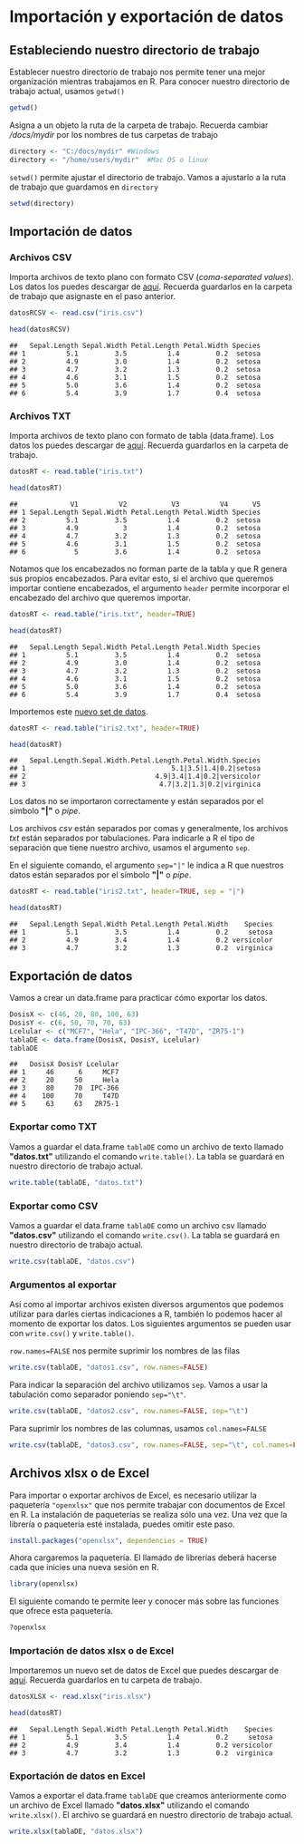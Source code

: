 
# Importación y exportación de datos

## Estableciendo nuestro directorio de trabajo

Establecer nuestro directorio de trabajo nos permite tener una mejor organización mientras trabajamos en R. 
Para conocer nuestro directorio de trabajo actual, usamos `getwd()`

```r
getwd() 
```

Asigna a un objeto la ruta de la carpeta de trabajo. Recuerda cambiar */docs/mydir* por los nombres de tus carpetas de trabajo

```r
directory <- "C:/docs/mydir" #Windows
directory <- "/home/users/mydir"  #Mac OS o linux
```

`setwd()` permite ajustar el directorio de trabajo. Vamos a ajustarlo a la ruta de trabajo que guardamos en `directory`

```r
setwd(directory)
```

## Importación de datos
### Archivos CSV

Importa archivos de texto plano con formato CSV (*coma-separated values*). Los datos los puedes descargar de [aquí](https://drive.google.com/u/0/uc?id=1TlR9xgKl7Laf8-SNwoq3W2MXkD19AQ9d&export=download). Recuerda guardarlos en la carpeta de trabajo que asignaste en el paso anterior.

```r
datosRCSV <- read.csv("iris.csv")
```



```r
head(datosRCSV)
```

```
##   Sepal.Length Sepal.Width Petal.Length Petal.Width Species
## 1          5.1         3.5          1.4         0.2  setosa
## 2          4.9         3.0          1.4         0.2  setosa
## 3          4.7         3.2          1.3         0.2  setosa
## 4          4.6         3.1          1.5         0.2  setosa
## 5          5.0         3.6          1.4         0.2  setosa
## 6          5.4         3.9          1.7         0.4  setosa
```


### Archivos TXT

Importa archivos de texto plano con formato de tabla (data.frame). Los datos los puedes descargar de [aquí](https://drive.google.com/u/0/uc?id=18Cgt4ret3utAuk4w2_jl8RIbKxteulIO&export=download). Recuerda guardarlos en la carpeta de trabajo.

```r
datosRT <- read.table("iris.txt")
```



```r
head(datosRT)
```

```
##             V1          V2           V3          V4      V5
## 1 Sepal.Length Sepal.Width Petal.Length Petal.Width Species
## 2          5.1         3.5          1.4         0.2  setosa
## 3          4.9           3          1.4         0.2  setosa
## 4          4.7         3.2          1.3         0.2  setosa
## 5          4.6         3.1          1.5         0.2  setosa
## 6            5         3.6          1.4         0.2  setosa
```

Notamos que los encabezados no forman parte de la tabla y que R genera sus propios encabezados. Para evitar esto, si el archivo que queremos importar contiene encabezados, el argumento `header` permite incorporar el encabezado del archivo que queremos importar.

```r
datosRT <- read.table("iris.txt", header=TRUE)
```



```r
head(datosRT)
```

```
##   Sepal.Length Sepal.Width Petal.Length Petal.Width Species
## 1          5.1         3.5          1.4         0.2  setosa
## 2          4.9         3.0          1.4         0.2  setosa
## 3          4.7         3.2          1.3         0.2  setosa
## 4          4.6         3.1          1.5         0.2  setosa
## 5          5.0         3.6          1.4         0.2  setosa
## 6          5.4         3.9          1.7         0.4  setosa
```


Importemos este [nuevo set de datos](https://drive.google.com/u/0/uc?id=1D88k0cC5TeALDWbvRmLh07g2d65ImLHh&export=download). 



```r
datosRT <- read.table("iris2.txt", header=TRUE)
```



```r
head(datosRT)
```

```
##   Sepal.Length.Sepal.Width.Petal.Length.Petal.Width.Species
## 1                                    5.1|3.5|1.4|0.2|setosa
## 2                                4.9|3.4|1.4|0.2|versicolor
## 3                                 4.7|3.2|1.3|0.2|virginica
```
Los datos no se importaron correctamente y están separados por el símbolo **"|"** o *pipe*.

Los archivos *csv* están separados por comas y generalmente, los archivos *txt* están separados por tabulaciones. Para indicarle a R el tipo de separación que tiene nuestro archivo, usamos el argumento `sep`.

En el siguiente comando, el argumento `sep="|"` le indica a R que nuestros datos están separados por el símbolo **"|"** o *pipe*.


```r
datosRT <- read.table("iris2.txt", header=TRUE, sep = "|")
```



```r
head(datosRT)
```

```
##   Sepal.Length Sepal.Width Petal.Length Petal.Width    Species
## 1          5.1         3.5          1.4         0.2     setosa
## 2          4.9         3.4          1.4         0.2 versicolor
## 3          4.7         3.2          1.3         0.2  virginica
```

## Exportación de datos

Vamos a crear un data.frame para practicar cómo exportar los datos.

```r
DosisX <- c(46, 20, 80, 100, 63)
DosisY <- c(6, 50, 70, 70, 63)
Lcelular <- c("MCF7", "Hela", "IPC-366", "T47D", "ZR75-1")
tablaDE <- data.frame(DosisX, DosisY, Lcelular)
tablaDE
```

```
##   DosisX DosisY Lcelular
## 1     46      6     MCF7
## 2     20     50     Hela
## 3     80     70  IPC-366
## 4    100     70     T47D
## 5     63     63   ZR75-1
```

### Exportar como TXT

Vamos a guardar el data.frame `tablaDE` como un archivo de texto llamado **"datos.txt"** utilizando el comando `write.table()`. La tabla se guardará en nuestro directorio de trabajo  actual.

```r
write.table(tablaDE, "datos.txt")
```


### Exportar como CSV

Vamos a guardar el data.frame `tablaDE` como un archivo csv llamado **"datos.csv"** utilizando el comando `write.csv()`. La tabla se guardará en nuestro directorio de trabajo  actual.

```r
write.csv(tablaDE, "datos.csv")
```

### Argumentos al exportar

Así como al importar archivos existen diversos argumentos que podemos utilizar para darles ciertas indicaciones a R, también lo podemos hacer al momento de exportar los datos. Los siguientes argumentos se pueden usar con `write.csv()` y `write.table()`.

`row.names=FALSE` nos permite suprimir los nombres de las filas

```r
write.csv(tablaDE, "datos1.csv", row.names=FALSE)
```

Para indicar la separación del archivo utilizamos `sep`. Vamos a usar la tabulación como separador poniendo `sep="\t"`.

```r
write.csv(tablaDE, "datos2.csv", row.names=FALSE, sep="\t")
```


Para suprimir los nombres de las columnas, usamos `col.names=FALSE`

```r
write.csv(tablaDE, "datos3.csv", row.names=FALSE, sep="\t", col.names=FALSE)
```



## Archivos xlsx o de Excel

Para importar o exportar archivos de Excel, es necesario utilizar la paquetería `"openxlsx"` que nos permite trabajar con documentos de Excel en R. La instalación de paqueterías se realiza sólo una vez. Una vez que la librería o paquetería esté instalada, puedes omitir este paso.


```r
install.packages("openxlsx", dependencies = TRUE)
```

Ahora cargaremos la paquetería. El llamado de librerías deberá hacerse cada que inicies una nueva sesión en R.

```r
library(openxlsx)
```

El siguiente comando te permite leer y conocer más sobre las funciones que ofrece esta paquetería.

```r
?openxlsx
```


### Importación de datos xlsx o de Excel

Importaremos un nuevo set de datos de Excel que puedes descargar de [aquí](https://drive.google.com/u/0/uc?id=1DmLiZZGq_MVkLYCMZ7rdeHydUZAoP-YW&export=download). Recuerda guardarlos en tu carpeta de trabajo.


```r
datosXLSX <- read.xlsx("iris.xlsx")
```



```r
head(datosRT)
```

```
##   Sepal.Length Sepal.Width Petal.Length Petal.Width    Species
## 1          5.1         3.5          1.4         0.2     setosa
## 2          4.9         3.4          1.4         0.2 versicolor
## 3          4.7         3.2          1.3         0.2  virginica
```


### Exportación de datos en Excel

Vamos a exportar el data.frame `tablaDE` que creamos anteriormente como un archivo de Excel llamado **"datos.xlsx"** utilizando el comando `write.xlsx()`. El archivo se guardará en nuestro directorio de trabajo  actual.


```r
write.xlsx(tablaDE, "datos.xlsx")
```


